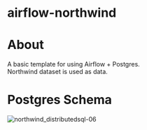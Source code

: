 # airflow-northwind
# About
A basic template for using Airflow + Postgres. \
Northwind dataset is used as data.

# Postgres Schema
![northwind_distributedsql-06](https://user-images.githubusercontent.com/126064091/225060619-5c294944-9940-4826-aa7f-876ab4e05533.png)

